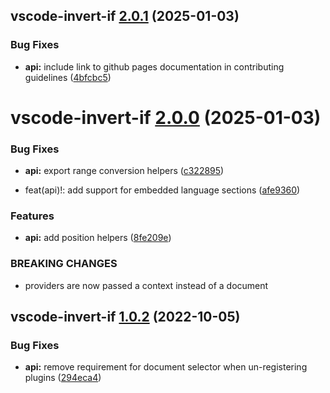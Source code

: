 ## vscode-invert-if [2.0.1](https://github.com/1nVitr0/plugin-vscode-invert-if/compare/vscode-invert-if@2.0.0...vscode-invert-if@2.0.1) (2025-01-03)


### Bug Fixes

* **api:** include link to github pages documentation in contributing guidelines ([4bfcbc5](https://github.com/1nVitr0/plugin-vscode-invert-if/commit/4bfcbc5479718aa79deffd16cb430a8cc247d458))

# vscode-invert-if [2.0.0](https://github.com/1nVitr0/plugin-vscode-invert-if/compare/vscode-invert-if@1.0.2...vscode-invert-if@2.0.0) (2025-01-03)


### Bug Fixes

* **api:** export range conversion helpers ([c322895](https://github.com/1nVitr0/plugin-vscode-invert-if/commit/c322895897017093ea309ecbfa3bd9a681b66d9c))


* feat(api)!: add support for embedded language sections ([afe9360](https://github.com/1nVitr0/plugin-vscode-invert-if/commit/afe93605e4d46e66c4893b70d7b851f2217e9725))


### Features

* **api:** add position helpers ([8fe209e](https://github.com/1nVitr0/plugin-vscode-invert-if/commit/8fe209e16cb1a66e0b712f93e2a8d2155d99ce5d))


### BREAKING CHANGES

* providers are now passed a context instead of a document

## vscode-invert-if [1.0.2](https://github.com/1nVitr0/plugin-vscode-invert-if/compare/vscode-invert-if@v1.0.1...vscode-invert-if@1.0.2) (2022-10-05)


### Bug Fixes

* **api:** remove requirement for document selector when un-registering plugins ([294eca4](https://github.com/1nVitr0/plugin-vscode-invert-if/commit/294eca44d24b3b869c484904ae45f63a5bf17fea))
